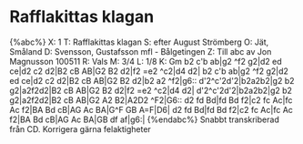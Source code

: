 # Rafflakittas klagan

{%abc%}
X: 1
T: Rafflakittas klagan
S: efter August Strömberg
O: Jät, Småland
D: Svensson, Gustafsson mfl - Bålgetingen
Z: Till abc av Jon Magnusson 100511 
R: Vals
M: 3/4
L: 1/8
K: Gm
b2 c'b ab|g2 ^f2 g2|d2 ed ce|d2 c2 d2|B2 cB AB|G2 B2 d2|f2 =e2 ^c2|d4 d2|
b2 c'b ab|g2 ^f2 g2|d2 ed ce|d2 c2 d2|B2 cB AB|G2 B2 d2|b2 a2 ^f2|g6::
d'2^c'2d'2|b2a2b2|g2 b2 g2|a2f2d2|B2 cB AB|G2 B2 d2|f2 =e2 ^c2|d4 d2|
d'2^c'2d'2|b2a2b2|g2 b2 g2|a2f2d2|B2 cB AB|G2 A2 B2|A2D2 ^F2|G6::
d2 fd Bd|fd Bd f2|c2 fc Ac|fc Ac f2|BA Bd cB|AG Ac BA|G^F GB A=F|D6|
d2 fd Bd|fd Bd f2|c2 fc Ac|fc Ac f2|BA Bd cB|AG Ac BA|GB df af|g6:| 
{%endabc%}
Snabbt transkriberad från CD. Korrigera gärna felaktigheter

